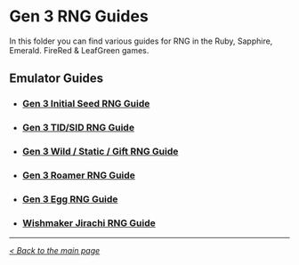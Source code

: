 # Gen 3 RNG Guides

In this folder you can find various guides for RNG in the Ruby, Sapphire, Emerald. FireRed & LeafGreen games.

## Emulator Guides
- ### [Gen 3 Initial Seed RNG Guide](https://github.com/Wi-Fi-Labs/Labs-Guides/blob/main/GEN%203/Emulator/Gen3InitialSeedRNG.md)
- ### [Gen 3 TID/SID RNG Guide](https://github.com/Wi-Fi-Labs/Labs-Guides/blob/main/GEN%203/Emulator/Gen3TIDSIDRNG.md)
- ### [Gen 3 Wild / Static / Gift RNG Guide](https://raw.githubusercontent.com/Wi-Fi-Labs/Labs-Guides/main/MISC/Images/Construction.png)
- ### [Gen 3 Roamer RNG Guide](https://raw.githubusercontent.com/Wi-Fi-Labs/Labs-Guides/main/MISC/Images/Construction.png)
- ### [Gen 3 Egg RNG Guide](https://raw.githubusercontent.com/Wi-Fi-Labs/Labs-Guides/main/MISC/Images/Construction.png)
- ### [Wishmaker Jirachi RNG Guide](https://github.com/Wi-Fi-Labs/Labs-Guides/blob/main/GEN%203/Emulator/WishmakerRNG.md)

***
_[< Back to the main page](https://github.com/Wi-Fi-Labs/Labs-Guides)_